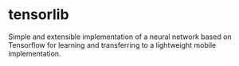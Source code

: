 # tensorlib
Simple and extensible implementation of a neural network based on Tensorflow for learning and transferring to a lightweight mobile implementation.
